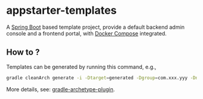 # appstarter-templates

A [Spring Boot](https://projects.spring.io/spring-boot/) based template project, provide a default backend admin console and a frontend portal, with [Docker Compose](https://docs.docker.com/compose/) integrated.


## How to ?

Templates can be generated by running this command, e.g.,

```bash
gradle cleanArch generate -i -Dtarget=generated -Dgroup=com.xxx.yyy -Dname=dummy-service -Dversion=1.0-SNAPSHOT
```

More details, see: [gradle-archetype-plugin](https://github.com/orctom/gradle-archetype-plugin).
